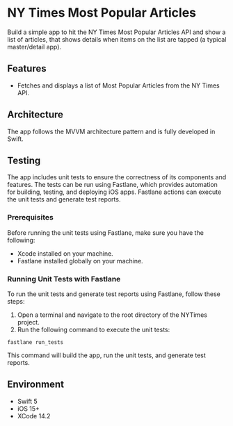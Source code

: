 # NY Times Most Popular Articles

Build a simple app to hit the NY Times Most Popular Articles API and show a list of articles, that shows details when items on the list are tapped (a typical master/detail app). 


## Features
- Fetches and displays a list of Most Popular Articles from the NY Times API.


## Architecture
The app follows the MVVM architecture pattern and is fully developed in Swift.


## Testing
The app includes unit tests to ensure the correctness of its components and features. The tests can be run using Fastlane, which provides automation for building, testing, and deploying iOS apps. Fastlane actions can execute the unit tests and generate test reports.

### Prerequisites
Before running the unit tests using Fastlane, make sure you have the following:

- Xcode installed on your machine.
- Fastlane installed globally on your machine.

### Running Unit Tests with Fastlane
To run the unit tests and generate test reports using Fastlane, follow these steps:

1. Open a terminal and navigate to the root directory of the NYTimes project.
2. Run the following command to execute the unit tests:

```
fastlane run_tests
```
This command will build the app, run the unit tests, and generate test reports.

## Environment
- Swift 5
- iOS 15+
- XCode 14.2

